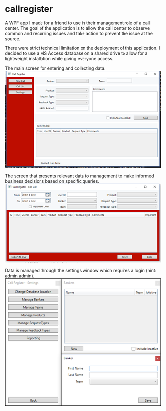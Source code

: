 # callregister
A WPF app I made for a friend to use in their management role of a call center.
The goal of the application is to allow the call center to observe common and recurring issues and take action to prevent the issue at the source.

There were strict technical limitation on the deployment of this application.
I decided to use a MS Access database on a shared drive to allow for a lightweight installation while giving everyone access.

The main screen for entering and collecting data.
![Screenshot1](NAB_Register/NAB_Register/Resources/call_register1.png)

The screen that presents relevant data to management to make informed business decisions based on specific queries.
![Screenshot2](NAB_Register/NAB_Register/Resources/call_register2.png)

Data is managed through the settings window which requires a login (hint: admin admin).
![Screenshot3](NAB_Register/NAB_Register/Resources/call_register3.png)
